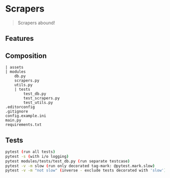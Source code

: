 # Scrapers
> Scrapers abound!


## Features

## Composition
    | assets
    | modules
        db.py
        scrapers.py
        utils.py
        | tests
            test_db.py
            test_scrapers.py
            test_utils.py
    .editorconfig
    .gitignore
    config.example.ini
    main.py
    requirements.txt

## Tests
```sh
pytest (run all tests)
pytest -s (with i/o logging)
pytest modules/tests/test_db.py (run separate testcase)
pytest -v -m slow (run only decorated tag-mark: @pytest.mark.slow)
pytest -v -m "not slow" (inverse - exclude tests decorated with 'slow')
```
